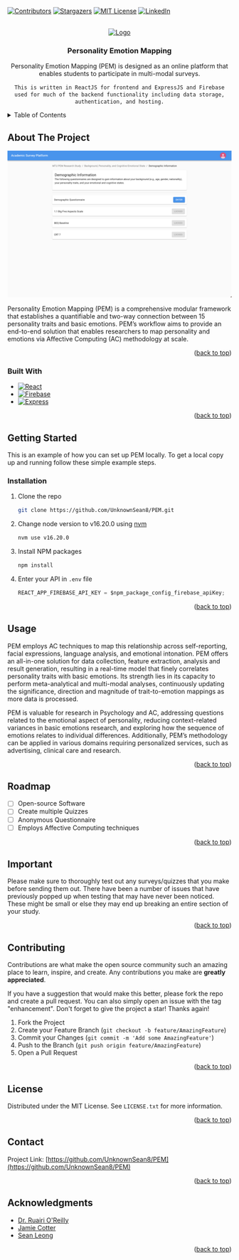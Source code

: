 <!-- Improved compatibility of back to top link: See: https://github.com/othneildrew/Best-README-Template/pull/73 -->

<a name="readme-top"></a>

<!--
*** Thanks for checking out the Best-README-Template. If you have a suggestion
*** that would make this better, please fork the repo and create a pull request
*** or simply open an issue with the tag "enhancement".
*** Don't forget to give the project a star!
*** Thanks again! Now go create something AMAZING! :D
-->

<!-- PROJECT SHIELDS -->
<!--
*** I'm using markdown "reference style" links for readability.
*** Reference links are enclosed in brackets [ ] instead of parentheses ( ).
*** See the bottom of this document for the declaration of the reference variables
*** for contributors-url, forks-url, etc. This is an optional, concise syntax you may use.
*** https://www.markdownguide.org/basic-syntax/#reference-style-links
-->

[![Contributors][contributors-shield]][contributors-url]
[![Stargazers][stars-shield]][stars-url]
[![MIT License][license-shield]][license-url]
[![LinkedIn][linkedin-shield]][linkedin-url]

<!-- PROJECT LOGO -->
<br />
<div align="center">
  <a href="https://github.com/UnknownSean8/PEM">
    <img src="images/logo.png" alt="Logo" width="80" height="80">
  </a>

<h3 align="center">Personality Emotion Mapping</h3>

  <p align="center">
    Personality Emotion Mapping (PEM) is designed as an online platform that enables students to participate in multi-modal surveys.
    
    This is written in ReactJS for frontend and ExpressJS and Firebase used for much of the backend functionality including data storage, authentication, and hosting.
<!-- <br /> -->
<!-- <a href="https://github.com/UnknownSean8/PEM"><strong>Explore the docs »</strong></a>
<br />
<br />
<a href="https://github.com/UnknownSean8/PEM">View Demo</a>
·
<a href="https://github.com/UnknownSean8/PEM/issues/new?labels=bug&template=bug-report---.md">Report Bug</a>
·
<a href="https://github.com/UnknownSean8/PEM/issues/new?labels=enhancement&template=feature-request---.md">Request Feature</a> -->
  </p>
</div>

<!-- TABLE OF CONTENTS -->
<details>
  <summary>Table of Contents</summary>
  <ol>
    <li>
      <a href="#about-the-project">About The Project</a>
      <ul>
        <li><a href="#built-with">Built With</a></li>
      </ul>
    </li>
    <li>
      <a href="#getting-started">Getting Started</a>
      <ul>
        <!-- <li><a href="#prerequisites">Prerequisites</a></li> -->
        <li><a href="#installation">Installation</a></li>
      </ul>
    </li>
    <li><a href="#usage">Usage</a></li>
    <li><a href="#roadmap">Roadmap</a></li>
    <li><a href="#important">Important</a></li>
    <li><a href="#contributing">Contributing</a></li>
    <li><a href="#license">License</a></li>
    <li><a href="#contact">Contact</a></li>
    <li><a href="#acknowledgments">Acknowledgments</a></li>
  </ol>
</details>

<!-- ABOUT THE PROJECT -->

## About The Project

[![PEM Screen Shot][product-screenshot]](/images/Quizss.png)

Personality Emotion Mapping (PEM) is a comprehensive modular framework that establishes a quantifiable and two-way connection between 15 personality traits and basic emotions. PEM’s workflow aims to provide an end-to-end solution that enables researchers to map personality and emotions via Affective Computing (AC) methodology at scale.

<!-- Here's a blank template to get started: To avoid retyping too much info. Do a search and replace with your text editor for the following: `UnknownSean8`, `PEM`, `twitter_handle`, `linkedin_username`, `email_client`, `email`, `project_title`, `project_description` -->

<p align="right">(<a href="#readme-top">back to top</a>)</p>

### Built With

- [![React][React.js]][React-url]
- [![Firebase][Firebase-shield]][Firebase-url]
- [![Express][Express-shield]][Express-url]

<p align="right">(<a href="#readme-top">back to top</a>)</p>

<!-- GETTING STARTED -->

## Getting Started

This is an example of how you can set up PEM locally.
To get a local copy up and running follow these simple example steps.

<!-- ### Prerequisites -->

### Installation

1. Clone the repo
   ```sh
   git clone https://github.com/UnknownSean8/PEM.git
   ```
2. Change node version to v16.20.0 using [nvm](https://github.com/nvm-sh/nvm)
   ```sh
   nvm use v16.20.0
   ```
3. Install NPM packages
   ```sh
   npm install
   ```
4. Enter your API in `.env` file
   ```js
   REACT_APP_FIREBASE_API_KEY = $npm_package_config_firebase_apiKey;
   ```

<p align="right">(<a href="#readme-top">back to top</a>)</p>

<!-- USAGE EXAMPLES -->

## Usage

PEM employs AC techniques to map this relationship across self-reporting, facial expressions, language analysis, and emotional intonation. PEM offers an all-in-one solution for data collection, feature extraction, analysis and result generation, resulting in a real-time model that finely correlates personality traits with basic emotions. Its strength lies in its capacity to perform meta-analytical and multi-modal analyses, continuously updating the significance, direction and magnitude of trait-to-emotion mappings as more data is processed.

PEM is valuable for research in Psychology and AC, addressing questions related to the emotional aspect of personality, reducing context-related variances in basic emotions research, and exploring how the sequence of emotions relates to individual differences. Additionally, PEM’s methodology can be applied in various domains requiring personalized services, such as advertising, clinical care and research.

<!-- _For more examples, please refer to the [Documentation](https://example.com)_ -->

<p align="right">(<a href="#readme-top">back to top</a>)</p>

<!-- ROADMAP -->

## Roadmap

- [ ] Open-source Software
- [ ] Create multiple Quizzes
- [ ] Anonymous Questionnaire
- [ ] Employs Affective Computing techniques

<!-- See the [open issues](https://github.com/UnknownSean8/PEM/issues) for a full list of proposed features (and known issues). -->

<p align="right">(<a href="#readme-top">back to top</a>)</p>

## Important

Please make sure to thoroughly test out any surveys/quizzes that you make before sending them out. There have been a number of issues that have previously popped up when testing that may have never been noticed. These might be small or else they may end up breaking an entire section of your study.

<p align="right">(<a href="#readme-top">back to top</a>)</p>

<!-- CONTRIBUTING -->

## Contributing

Contributions are what make the open source community such an amazing place to learn, inspire, and create. Any contributions you make are **greatly appreciated**.

If you have a suggestion that would make this better, please fork the repo and create a pull request. You can also simply open an issue with the tag "enhancement".
Don't forget to give the project a star! Thanks again!

1. Fork the Project
2. Create your Feature Branch (`git checkout -b feature/AmazingFeature`)
3. Commit your Changes (`git commit -m 'Add some AmazingFeature'`)
4. Push to the Branch (`git push origin feature/AmazingFeature`)
5. Open a Pull Request

<p align="right">(<a href="#readme-top">back to top</a>)</p>

<!-- LICENSE -->

## License

Distributed under the MIT License. See `LICENSE.txt` for more information.

<p align="right">(<a href="#readme-top">back to top</a>)</p>

<!-- CONTACT -->

## Contact

<!-- Your Name - [@twitter_handle](https://twitter.com/twitter_handle) - email@email_client.com -->

Project Link: [https://github.com/UnknownSean8/PEM](https://github.com/UnknownSean8/PEM)

<p align="right">(<a href="#readme-top">back to top</a>)</p>

<!-- ACKNOWLEDGMENTS -->

## Acknowledgments

- [Dr. Ruairi O'Reilly]()
- [Jamie Cotter]()
- [Sean Leong]()

<p align="right">(<a href="#readme-top">back to top</a>)</p>

<!-- MARKDOWN LINKS & IMAGES -->
<!-- https://www.markdownguide.org/basic-syntax/#reference-style-links -->

[contributors-shield]: https://img.shields.io/github/contributors/UnknownSean8/PEM.svg?style=for-the-badge
[contributors-url]: https://github.com/UnknownSean8/PEM/graphs/contributors
[forks-shield]: https://img.shields.io/github/forks/UnknownSean8/PEM.svg?style=for-the-badge
[forks-url]: https://github.com/UnknownSean8/PEM/network/members
[stars-shield]: https://img.shields.io/github/stars/UnknownSean8/PEM.svg?style=for-the-badge
[stars-url]: https://github.com/UnknownSean8/PEM/stargazers
[issues-shield]: https://img.shields.io/github/issues/UnknownSean8/PEM.svg?style=for-the-badge
[issues-url]: https://github.com/UnknownSean8/PEM/issues
[license-shield]: https://img.shields.io/github/license/UnknownSean8/PEM.svg?style=for-the-badge
[license-url]: https://github.com/UnknownSean8/PEM/blob/master/LICENSE.txt
[linkedin-shield]: https://img.shields.io/badge/-LinkedIn-black.svg?style=for-the-badge&logo=linkedin&colorB=555
[linkedin-url]: https://linkedin.com/in/linkedin_username
[product-screenshot]: images/Quizss.png
[Next.js]: https://img.shields.io/badge/next.js-000000?style=for-the-badge&logo=nextdotjs&logoColor=white
[Next-url]: https://nextjs.org/
[React.js]: https://img.shields.io/badge/React-20232A?style=for-the-badge&logo=react&logoColor=61DAFB
[React-url]: https://reactjs.org/
[Vue.js]: https://img.shields.io/badge/Vue.js-35495E?style=for-the-badge&logo=vuedotjs&logoColor=4FC08D
[Vue-url]: https://vuejs.org/
[Angular.io]: https://img.shields.io/badge/Angular-DD0031?style=for-the-badge&logo=angular&logoColor=white
[Angular-url]: https://angular.io/
[Svelte.dev]: https://img.shields.io/badge/Svelte-4A4A55?style=for-the-badge&logo=svelte&logoColor=FF3E00
[Svelte-url]: https://svelte.dev/
[Laravel.com]: https://img.shields.io/badge/Laravel-FF2D20?style=for-the-badge&logo=laravel&logoColor=white
[Laravel-url]: https://laravel.com
[Bootstrap.com]: https://img.shields.io/badge/Bootstrap-563D7C?style=for-the-badge&logo=bootstrap&logoColor=white
[Bootstrap-url]: https://getbootstrap.com
[Express-shield]: https://img.shields.io/badge/express-0769AD?style=for-the-badge&logo=express&logoColor=white
[Express-url]: https://expressjs.com/
[Firebase-shield]: https://img.shields.io/badge/firebase-ffca28?style=for-the-badge&logo=firebase&logoColor=black
[Firebase-url]: https://firebase.google.com/
